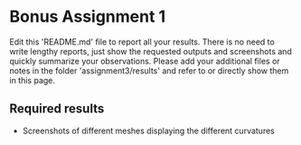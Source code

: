 # Bonus Assignment 1

Edit this 'README.md' file to report all your results. There is no need to write lengthy reports, just show the requested outputs and screenshots and quickly summarize your observations. Please add your additional files or notes in the folder 'assignment3/results' and refer to or directly show them in this page.

## Required results

* Screenshots of different meshes displaying the different curvatures
